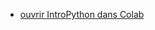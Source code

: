 * [ouvrir IntroPython dans Colab](https://colab.research.google.com/github/thfruchart/1nsi/blob/main/01/IntroPython.ipynb)
